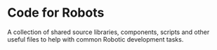 # Code for Robots
A collection of shared source libraries, components, scripts and other useful files to help with common Robotic development tasks.
